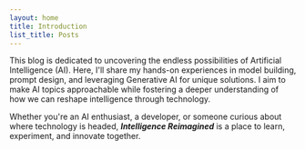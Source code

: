 ```yaml
---
layout: home
title: Introduction
list_title: Posts
---
```


This blog is dedicated to uncovering the endless possibilities of Artificial Intelligence (AI).  Here, I'll share my hands-on experiences in model building, prompt design, and leveraging Generative AI for unique solutions.  I aim to make AI topics approachable while fostering a deeper understanding of how we can reshape intelligence through technology.

Whether you're an AI enthusiast, a developer, or someone curious about where technology is headed, ***Intelligence Reimagined*** is a place to learn, experiment, and innovate together.

